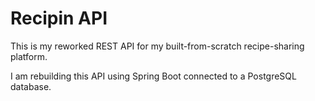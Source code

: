 # Recipin API

This is my reworked REST API for my built-from-scratch recipe-sharing platform.

I am rebuilding this API using Spring Boot connected to a PostgreSQL database.